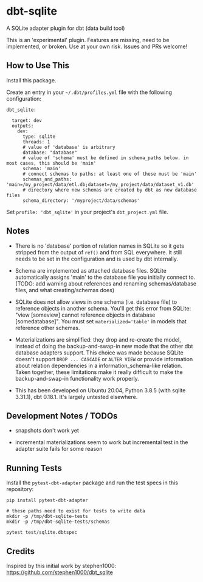 
# dbt-sqlite

A SQLite adapter plugin for dbt (data build tool)

This is an 'experimental' plugin. Features are missing, need to be
implemented, or broken. Use at your own risk. Issues and PRs welcome!

## How to Use This

Install this package.

Create an entry in your `~/.dbt/profiles.yml` file with the following configuration:

```
dbt_sqlite:

  target: dev
  outputs:
    dev:
      type: sqlite
      threads: 1
      # value of 'database' is arbitrary
      database: "database"
      # value of 'schema' must be defined in schema_paths below. in most cases, this should be 'main'
      schema: 'main'
      # connect schemas to paths: at least one of these must be 'main'
      schemas_and_paths: 'main=/my_project/data/etl.db;dataset=/my_project/data/dataset_v1.db'
      # directory where new schemas are created by dbt as new database files
      schema_directory: '/myproject/data/schemas'
```

Set `profile: 'dbt_sqlite'` in your project's `dbt_project.yml` file.

## Notes

- There is no 'database' portion of relation names in SQLite so it gets
stripped from the output of `ref()` and from SQL everywhere. It still
needs to be set in the configuration and is used by dbt internally.

- Schema are implemented as attached database files. SQLite automatically
assigns 'main' to the database file you initially connect to. (TODO: add warning
about references and renaming schemas/database files, and what creating/schemas
does)

- SQLite does not allow views in one schema (i.e. database file) to reference
objects in another schema. You'll get this error from SQLite: "view [someview]
cannot reference objects in database [somedatabase]". You must set
`materialized='table'` in models that reference other schemas.

- Materializations are simplified: they drop and re-create the model, instead of
doing the backup-and-swap-in new mode that the other dbt database adapters
support. This choice was made because SQLite doesn't support `DROP ... CASCADE`
or `ALTER VIEW` or provide information about relation dependencies in a
information_schema-like relation. Taken together, these limitations make it really
difficult to make the backup-and-swap-in functionality work properly.

- This has been developed on Ubuntu 20.04, Python 3.8.5 (with sqlite 3.31.1),
dbt 0.18.1. It's largely untested elsewhere.

## Development Notes / TODOs

- snapshots don't work yet

- incremental materializations seem to work but incremental test in the adapter
suite fails for some reason

## Running Tests

Install the `pytest-dbt-adapter` package and run the test specs in this repository:

```
pip install pytest-dbt-adapter

# these paths need to exist for tests to write data
mkdir -p /tmp/dbt-sqlite-tests
mkdir -p /tmp/dbt-sqlite-tests/schemas

pytest test/sqlite.dbtspec
```

## Credits

Inspired by this initial work by stephen1000: https://github.com/stephen1000/dbt_sqlite

